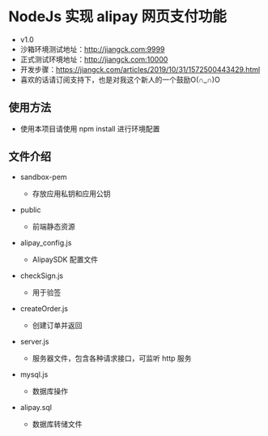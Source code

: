 # NodeJs 实现 alipay 网页支付功能

* v1.0
* 沙箱环境测试地址：<http://jiangck.com:9999>
* 正式测试环境地址：<http://jiangck.com:10000>
* 开发步骤：<https://jiangck.com/articles/2019/10/31/1572500443429.html>
* 喜欢的话请订阅支持下，也是对我这个新人的一个鼓励O(∩_∩)O

## 使用方法

* 使用本项目请使用 npm install 进行环境配置

## 文件介绍

* sandbox-pem
  * 存放应用私钥和应用公钥

* public
  * 前端静态资源

* alipay_config.js
  * AlipaySDK 配置文件

* checkSign.js
  * 用于验签

* createOrder.js
  * 创建订单并返回

* server.js
  * 服务器文件，包含各种请求接口，可监听 http 服务

* mysql.js
  * 数据库操作

* alipay.sql
  * 数据库转储文件
